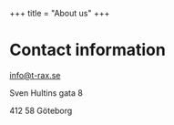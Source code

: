 +++
title = "About us"
+++

# Contact information

info@t-rax.se

Sven Hultins gata 8

412 58 Göteborg
